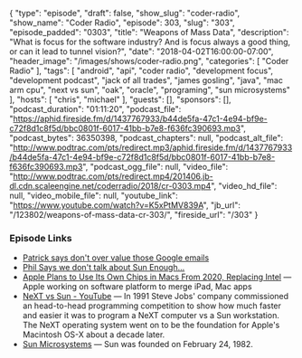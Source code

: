 {
  "type": "episode",
  "draft": false,
  "show_slug": "coder-radio",
  "show_name": "Coder Radio",
  "episode": 303,
  "slug": "303",
  "episode_padded": "0303",
  "title": "Weapons of Mass Data",
  "description": "What is focus for the software industry? And is focus always a good thing, or can it lead to tunnel vision?",
  "date": "2018-04-02T16:00:00-07:00",
  "header_image": "/images/shows/coder-radio.png",
  "categories": [
    "Coder Radio"
  ],
  "tags": [
    "android",
    "api",
    "coder radio",
    "development focus",
    "development podcast",
    "jack of all trades",
    "james gosling",
    "java",
    "mac arm cpu",
    "next vs sun",
    "oak",
    "oracle",
    "programing",
    "sun microsystems"
  ],
  "hosts": [
    "chris",
    "michael"
  ],
  "guests": [],
  "sponsors": [],
  "podcast_duration": "01:11:20",
  "podcast_file": "https://aphid.fireside.fm/d/1437767933/b44de5fa-47c1-4e94-bf9e-c72f8d1c8f5d/bbc0801f-6017-41bb-b7e8-f636fc390693.mp3",
  "podcast_bytes": 36350398,
  "podcast_chapters": null,
  "podcast_alt_file": "http://www.podtrac.com/pts/redirect.mp3/aphid.fireside.fm/d/1437767933/b44de5fa-47c1-4e94-bf9e-c72f8d1c8f5d/bbc0801f-6017-41bb-b7e8-f636fc390693.mp3",
  "podcast_ogg_file": null,
  "video_file": "http://www.podtrac.com/pts/redirect.mp4/201406.jb-dl.cdn.scaleengine.net/coderradio/2018/cr-0303.mp4",
  "video_hd_file": null,
  "video_mobile_file": null,
  "youtube_link": "https://www.youtube.com/watch?v=K5xPtMV839A",
  "jb_url": "/123802/weapons-of-mass-data-cr-303/",
  "fireside_url": "/303"
}


### Episode Links

  * [Patrick says don't over value those Google emails](https://pastebin.com/ycKPsBE6 "Patrick says don't over value those Google emails")
  * [Phil Says we don't talk about Sun Enough...](https://www.reddit.com/r/CoderRadio/comments/88anuo/staring_into_sun_coder_radio_302/dwjgei0/ "Phil Says we don't talk about Sun Enough...")
  * [Apple Plans to Use Its Own Chips in Macs From 2020, Replacing Intel](https://www.bloomberg.com/news/articles/2018-04-02/apple-is-said-to-plan-move-from-intel-to-own-mac-chips-from-2020 "Apple Plans to Use Its Own Chips in Macs From 2020, Replacing Intel") — Apple working on software platform to merge iPad, Mac apps 
  * [NeXT vs Sun - YouTube](https://www.youtube.com/watch?v=UGhfB-NICzg "NeXT vs Sun - YouTube") — In 1991 Steve Jobs' company commissioned an head-to-head programming competition to show how much faster and easier it was to program a NeXT computer vs a Sun workstation. The NeXT operating system went on to be the foundation for Apple's Macintosh OS-X about a decade later.
  * [Sun Microsystems](https://en.wikipedia.org/wiki/Sun_Microsystems "Sun Microsystems") — Sun was founded on February 24, 1982.


